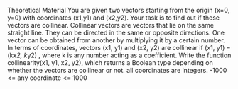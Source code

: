 Theoretical Material
You are given two vectors starting from the origin (x=0, y=0) with coordinates (x1,y1) and (x2,y2).
Your task is to find out if these vectors are collinear. Collinear vectors are vectors that lie on the same straight line. 
They can be directed in the same or opposite directions. One vector can be obtained from another by multiplying it by a certain number. 
In terms of coordinates, vectors (x1, y1) and (x2, y2) are collinear if (x1, y1) = (k*x2, k*y2) , where k is any number acting as a coefficient.
Write the function collinearity(x1, y1, x2, y2), which returns a Boolean type depending on whether the vectors are collinear or not.
all coordinates are integers.
-1000 <= any coordinate <= 1000
